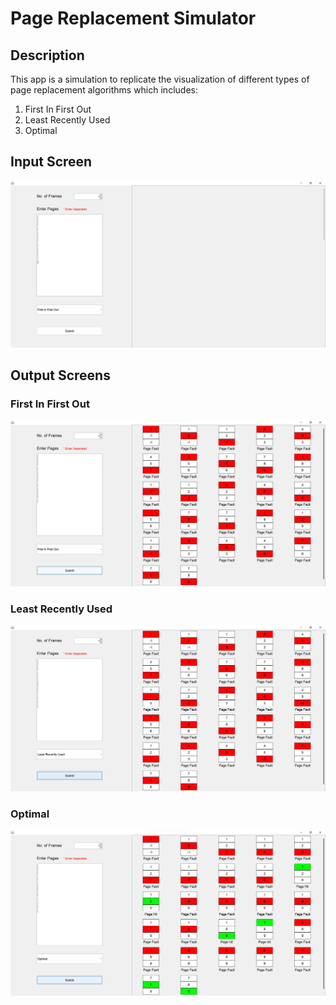 # Page Replacement Simulator

## Description
<p>
This app is a simulation to replicate the visualization of different types of page replacement algorithms which includes:
</p>
<ol>
    <li>First In First Out</li>
    <li>Least Recently Used</li>
    <li>Optimal</li>
</ol>


## Input Screen
![img.png](img.png)

## Output Screens

### First In First Out
![img_1.png](img_1.png)

### Least Recently Used
![img_2.png](img_2.png)

### Optimal
![img_3.png](img_3.png)